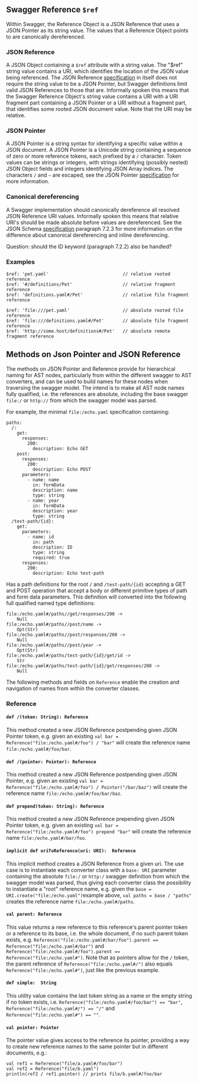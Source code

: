 ## Swagger Reference `$ref`

Within Swagger, the Reference Object is a JSON Reference that uses a JSON Pointer as its string value.  The values that a Reference Object points to are canonically dereferenced.

### JSON Reference
A JSON Object containing a `$ref` attribute with a string value.  The "$ref" string value contains a URI, which identifies the location of the JSON value being referenced.  The JSON Reference [specification](https://tools.ietf.org/html/draft-pbryan-zyp-json-ref-03) in itself does not require the string value to be a JSON Pointer, but Swagger definitions limit valid JSON References to those that are.  Informally spoken this means that the Swagger Reference Object's string value contains a URI with a URI fragment part containing a JSON Pointer or a URI without a fragment part, that identifies some rooted JSON document value.  Note that the URI may be relative.

### JSON Pointer
A JSON Pointer is a string syntax for identifying a specific value within a JSON document.  A JSON Pointer is a Unicode string containing a sequence of zero or more reference tokens, each prefixed by a `/` character.  Token values can be strings or integers, with strings identifying (possibly nested) JSON Object fields and integers identifying JSON Array indices.  The characters `/` and `~` are escaped, see the JSON Pointer [specification](http://tools.ietf.org/html/rfc6901) for more information.

### Canonical dereferencing
A Swagger implementation should canonically dereference all resolved JSON Reference URI values.  Informally spoken this means that relative URI's should be made absolute before values are dereferenced.  See the JSON Schema [specification](http://json-schema.org/latest/json-schema-core.html#anchor27) paragraph 7.2.3 for more information on the difference about canonical dereferencing and inline dereferencing.

Question: should the ID keyword (paragraph 7.2.2) also be handled?


### Examples

```
$ref: 'pet.yaml'                            // relative rooted reference
$ref: '#/definitions/Pet'                   // relative fragment reference
$ref: 'definitions.yaml#/Pet'               // relative file fragment reference

$ref: 'file:///pet.yaml'                    // absolute rooted file reference
$ref: 'file:///definitions.yaml#/Pet'       // absolute file fragment reference
$ref: 'http://some.host/definitions#/Pet'   // absolute remote fragment reference
```


## Methods on Json Pointer and JSON Reference

The methods on JSON Pointer and Reference provide for hierarchical naming for AST nodes, particularly from within the different swagger to AST converters, and can be used to build names for these nodes when traversing the swagger model.  The intend is to make all AST node names fully qualified, i.e. the references are absolute, including the base swagger `file:/` or `http://` from which the swagger model was parsed.

For example, the minimal `file:/echo.yaml` specification containing:

```
paths:
  /:
    get:
      responses:
        200:
          description: Echo GET
    post:
      responses:
        200:
          description: Echo POST
      parameters:
        - name: name
          in: formData
          description: name
          type: string
        - name: year
          in: formData
          description: year
          type: string
  /test-path/{id}:
    get:
      parameters:
        - name: id
          in: path
          description: ID
          type: string
          required: true
      responses:
        200:
          description: Echo test-path
```

Has a path definitions for the root `/` and `/test-path/{id}` accepting a GET and POST operation that accept a body or different primitive types of path and form data parameters. This definition will converted into the following full qualified named type definitions:

```
file:/echo.yaml#/paths//get/responses/200 ->
	Null
file:/echo.yaml#/paths//post/name ->
	Opt(Str)
file:/echo.yaml#/paths//post/responses/200 ->
	Null
file:/echo.yaml#/paths//post/year ->
	Opt(Str)
file:/echo.yaml#/paths/test-path/{id}/get/id ->
	Str
file:/echo.yaml#/paths/test-path/{id}/get/responses/200 ->
	Null
```

The following methods and fields on `Reference` enable the creation and navigation of names from within the converter classes.

### Reference

#### `def /(token: String): Reference`

This method created a new JSON Reference postpending given JSON Pointer token, e.g. given an existing `val bar = Reference("file:/echo.yaml#/foo") / "bar"` will create the reference name `file:/echo.yaml#/foo/bar`.

#### `def /(pointer: Pointer): Reference`

This method created a new JSON Reference postpending given JSON Pointer, e.g. given an existing `val bar = Reference("file:/echo.yaml#/foo") / Pointer("/bar/baz")` will create the reference name `file:/echo.yaml#/foo/bar/baz`.

#### `def prepend(token: String): Reference`

This method created a new JSON Reference prepending given JSON Pointer token, e.g. given an existing `val bar = Reference("file:/echo.yaml#/foo") prepend "bar"` will create the reference name `file:/echo.yaml#/bar/foo`.

#### `implicit def uriToReference(uri: URI):  Reference`

This implicit method creates a JSON Reference from a given uri. The use case is to instantiate each converter class with a `base: URI` parameter containing the absolute `file:/` or `http:/` swagger definition from which the swagger model was parsed, thus giving each converter class the possibility to instantiate a "root" reference name, e.g. given the `base = URI.create("file:/echo.yaml")`example above, `val paths = base / "paths"` creates the reference name `file:/echo.yaml#/paths`.

#### `val parent: Reference`

This value returns a new reference to this reference's parent pointer token or a reference to its base, i.e. the whole document, if no such parent token exists, e.g. `Reference("file:/echo.yaml#/bar/foo").parent == Reference("file:/echo.yaml#/bar")` and `Reference("file:/echo.yaml#/foo").parent == Reference("file:/echo.yaml#")`.  Note that as pointers allow for the `/` token, the parent reference of `Reference("file:/echo.yaml#/")` also equals `Reference("file:/echo.yaml#")`, just like the previous example.

#### `def simple:  String`

This utility value contains the last token string as a name or the empty string if no token exists, i.e. `Reference("file:/echo.yaml#/foo/bar") == "bar"`, `Reference("file:/echo.yaml#/") == "/"` and `Reference("file:/echo.yaml#") == ""`.

#### `val pointer: Pointer`

The pointer value gives access to the reference its pointer, providing a way to create new reference names to the same pointer but in different documents, e.g.:

```
val ref1 = Reference("file/a.yaml#/foo/bar")
val ref2 = Reference("file/b.yaml")
println(ref2 / ref1.pointer) // prints file/b.yaml#/foo/bar
``` 






